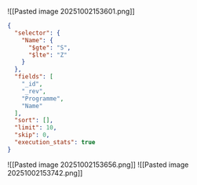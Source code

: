 
![[Pasted image 20251002153601.png]]
```json
{
  "selector": {
    "Name": {
      "$gte": "S",
      "$lte": "Z"
    }
  },
  "fields": [
    "_id",
    "_rev",
    "Programme",
    "Name"
  ],
  "sort": [],
  "limit": 10,
  "skip": 0,
  "execution_stats": true
}
```

![[Pasted image 20251002153656.png]]
![[Pasted image 20251002153742.png]]